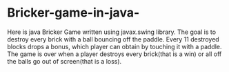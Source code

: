 # Bricker-game-in-java-

Here is java Bricker Game written using javax.swing library. 
The goal is to destroy every brick with a ball bouncing off the paddle. Every 11 destroyed blocks drops a bonus, which player can obtain by touching it with a paddle. The game is over when a player destroys every brick(that is a win) or all off the balls go out of screen(that is a loss).
